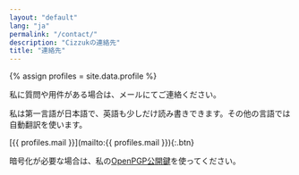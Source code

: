 ```yaml
---
layout: "default"
lang: "ja"
permalink: "/contact/"
description: "Cizzukの連絡先"
title: "連絡先"
---
```

{% assign profiles = site.data.profile %}

私に質問や用件がある場合は、メールにてご連絡ください。

私は第一言語が日本語で、英語も少しだけ読み書きできます。その他の言語では自動翻訳を使います。

[{{ profiles.mail }}](mailto:{{ profiles.mail }}){:.btn}

暗号化が必要な場合は、私の[OpenPGP公開鍵](/pgp/)を使ってください。

